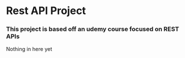 # Rest API Project
### This project is based off an udemy course focused on REST APIs
Nothing in here yet

